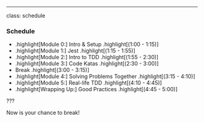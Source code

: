---
class: schedule

### Schedule

* .highlight[Module 0:] Intro & Setup .highlight[(1:00 - 1:15)]
* .highlight[Module 1:] Jest .highlight[(1:15 - 1:55)]
* .highlight[Module 2:] Intro to TDD .highlight[(1:55 - 2:30)]
* .highlight[Module 3:] Code Katas .highlight[(2:30 - 3:00)]
* Break .highlight[(3:00 - 3:15)]
* .highlight[Module 4:] Solving Problems Together .highlight[(3:15 - 4:10)]
* .highlight[Module 5:] Real-life TDD .highlight[(4:10 - 4:45)]
* .highlight[Wrapping Up:] Good Practices .highlight[(4:45 - 5:00)]

???

Now is your chance to break!
